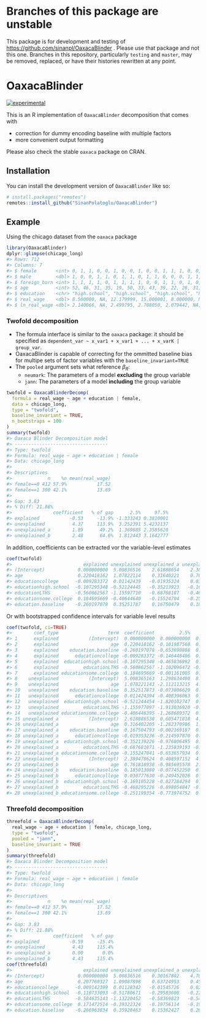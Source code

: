 
<!-- README.md is generated from README.Rmd. Please edit that file -->

# Branches of this package are unstable

This package is for development and testing of
<https://github.com/sinanpl/OaxacaBlinder> . Please use that package and
not this one. Branches in this repository, particularly `testing` and
`master`, may be removed, replaced, or have their histories rewritten at
any point.

# OaxacaBlinder

<!-- badges: start -->

[![experimental](http://badges.github.io/stability-badges/dist/experimental.svg)](http://github.com/badges/stability-badges)

<!-- badges: end -->

This is an R implementation of `OaxacaBlinder` decomposition that comes
with

- correction for dummy encoding baseline with multiple factors
- more convenient output formatting

Please also check the stable `oaxaca` package on CRAN.

## Installation

You can install the development version of `OaxacaBlinder` like so:

``` r
# install.packages("remotes")
remotes::install_github("SinanPolatoglu/OaxacaBlinder")
```

## Example

Using the chicago dataset from the `oaxaca` package

``` r
library(OaxacaBlinder)
dplyr::glimpse(chicago_long)
#> Rows: 712
#> Columns: 7
#> $ female       <int> 0, 1, 1, 0, 0, 1, 0, 0, 1, 0, 0, 1, 1, 1, 0, 0, 0, 0, 0, …
#> $ male         <dbl> 1, 0, 0, 1, 1, 0, 1, 1, 0, 1, 1, 0, 0, 0, 1, 1, 1, 1, 1, …
#> $ foreign_born <int> 1, 1, 1, 1, 0, 1, 1, 1, 1, 0, 0, 1, 1, 0, 1, 0, 0, 1, 1, …
#> $ age          <int> 52, 46, 31, 35, 19, 50, 33, 43, 39, 22, 28, 31, 30, 20, 6…
#> $ education    <chr> "high.school", "high.school", "high.school", "high.school…
#> $ real_wage    <dbl> 8.500000, NA, 12.179999, 15.000001, 8.000000, NA, 10.0000…
#> $ ln_real_wage <dbl> 2.140066, NA, 2.499795, 2.708050, 2.079442, NA, 2.302585,…
```

### Twofold decomposition

- The formula interface is similar to the `oaxaca` package: it should be
  specified as
  `dependent_var ~ x_var1 + x_var1 + ... + x_varK | group_var`.
- OaxacaBlinder is capable of correcting for the ommitted baseline bias
  for multipe sets of factor variables with the
  `baseline_invariant=TRUE`
- The `pooled` argument sets what reference $\beta_R$:
  - `neumark`: The parameters of a model **excluding** the group
    variable
  - `jann`: The parameters of a model **including** the group variable

``` r
twofold = OaxacaBlinderDecomp(
  formula = real_wage ~ age + education | female,
  data = chicago_long,
  type = "twofold",
  baseline_invariant = TRUE,
  n_bootstraps = 100
)
summary(twofold)
#> Oaxaca Blinder Decomposition model
#> ----------------------------------
#> Type: twofold
#> Formula: real_wage ~ age + education | female
#> Data: chicago_long
#> 
#> Descriptives
#>             n    %n mean(real_wage)
#> female==0 412 57.9%           17.52
#> female==1 300 42.1%           13.69
#> 
#> Gap: 3.83
#> % Diff: 21.88%
#>               coefficient   % of gap      2.5%     97.5%
#> explained           -0.53     -13.9% -1.333243 0.3810001
#> unexplained          4.37     113.9%  3.252391 5.4232137
#> unexplained_a        1.89      49.2%  1.369885 2.3585620
#> unexplained_b        2.48      64.6%  1.812443 3.1642777
```

In addition, coefficients can be extracted vor the variable-level
estimates

``` r
coef(twofold)
#>                          explained unexplained unexplained_a unexplained_b
#> (Intercept)            0.000000000  5.00836516    2.61888654    2.38947862
#> age                    0.220418162  1.07822114    0.31640221    0.76181894
#> educationcollege      -0.009283372  0.01142439   -0.01935324    0.03077763
#> educationhigh.school  -0.107295348 -0.52124445   -0.35213923   -0.16910523
#> educationLTHS         -0.560862567 -1.15597710   -0.68768187   -0.46829523
#> educationsome.college  0.184695669 -0.40644640   -0.15524704   -0.25119935
#> education.baseline    -0.260197078  0.35251787    0.16750479    0.18501308
```

Or with bootstrapped confidence intervals for variable level results

``` r
coef(twofold, ci=TRUE)
#>        coef_type                  term  coefficient         2.5%       97.5%
#> 1      explained           (Intercept)  0.000000000  0.000000000  0.00000000
#> 2      explained                   age  0.220418162 -0.101987568  0.52697762
#> 3      explained    education.baseline -0.260197078 -0.653690888  0.22284375
#> 4      explained      educationcollege -0.009283372 -0.146448406  0.18029753
#> 5      explained  educationhigh.school -0.107295348 -0.465836992  0.35111254
#> 6      explained         educationLTHS -0.560862567 -1.102096472 -0.03683827
#> 7      explained educationsome.college  0.184695669 -0.001161005  0.51713230
#> 8    unexplained           (Intercept)  5.008365163  1.298634400  8.79652214
#> 9    unexplained                   age  1.078221143 -2.112113215  4.64364395
#> 10   unexplained    education.baseline  0.352517873 -0.073806629  0.77567844
#> 11   unexplained      educationcollege  0.011424394 -0.408396063  0.52707087
#> 12   unexplained  educationhigh.school -0.521244454 -1.820102747  0.45471056
#> 13   unexplained         educationLTHS -1.155977097 -1.913036920 -0.49335104
#> 14   unexplained educationsome.college -0.406446395 -1.268689372  0.36688340
#> 15 unexplained_a           (Intercept)  2.618886538  0.605471818  4.96268519
#> 16 unexplained_a                   age  0.316402205 -1.282370986  1.82882887
#> 17 unexplained_a    education.baseline  0.167504793 -0.002169187  0.36408683
#> 18 unexplained_a      educationcollege -0.019353236 -0.214597870  0.22738379
#> 19 unexplained_a  educationhigh.school -0.352139226 -0.976806495  0.18090567
#> 20 unexplained_a         educationLTHS -0.687681871 -1.235839193 -0.26068566
#> 21 unexplained_a educationsome.college -0.155247041 -0.653657934  0.16361532
#> 22 unexplained_b           (Intercept)  2.389478624  0.408597152  4.28967055
#> 23 unexplained_b                   age  0.761818938 -0.985695578  2.80085609
#> 24 unexplained_b    education.baseline  0.185013080 -0.077452250  0.43498379
#> 25 unexplained_b      educationcollege  0.030777630 -0.249452026  0.32140326
#> 26 unexplained_b  educationhigh.school -0.169105228 -0.827284294  0.33287010
#> 27 unexplained_b         educationLTHS -0.468295226 -0.898054847 -0.15448652
#> 28 unexplained_b educationsome.college -0.251199354 -0.773974752  0.20665081
```

### Threefold decomposition

``` r
threefold = OaxacaBlinderDecomp(
  real_wage ~ age + education | female, chicago_long,
  type = "twofold",
  pooled = "jann",
  baseline_invariant = TRUE
)
summary(threefold)
#> Oaxaca Blinder Decomposition model
#> ----------------------------------
#> Type: twofold
#> Formula: real_wage ~ age + education | female
#> Data: chicago_long
#> 
#> Descriptives
#>             n    %n mean(real_wage)
#> female==0 412 57.9%           17.52
#> female==1 300 42.1%           13.69
#> 
#> Gap: 3.83
#> % Diff: 21.88%
#>               coefficient   % of gap
#> explained           -0.59     -15.4%
#> unexplained          4.43     115.4%
#> unexplained_a        0.00       0.0%
#> unexplained_b        4.43     115.4%
coef(threefold)
#>                          explained unexplained unexplained_a unexplained_b
#> (Intercept)            0.000000000  5.00836516    0.30167882    4.70668634
#> age                    0.207760327  1.09087898    0.63724953    0.45362944
#> educationcollege      -0.009142399  0.01128342   -0.01545726    0.02674068
#> educationhigh.school  -0.110733093 -0.51780671   -0.29583600   -0.22197071
#> educationLTHS         -0.584635143 -1.13220452   -0.58369823   -0.54850629
#> educationsome.college  0.171472514 -0.39322324   -0.19756114   -0.19566210
#> education.baseline    -0.266963834  0.35928463    0.15362427    0.20566036
```
